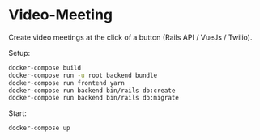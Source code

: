 # Video-Meeting

Create video meetings at the click of a button (Rails API / VueJs / Twilio).

Setup:

```sh
docker-compose build
docker-compose run -u root backend bundle
docker-compose run frontend yarn
docker-compose run backend bin/rails db:create
docker-compose run backend bin/rails db:migrate
```

Start:

```sh
docker-compose up
```

